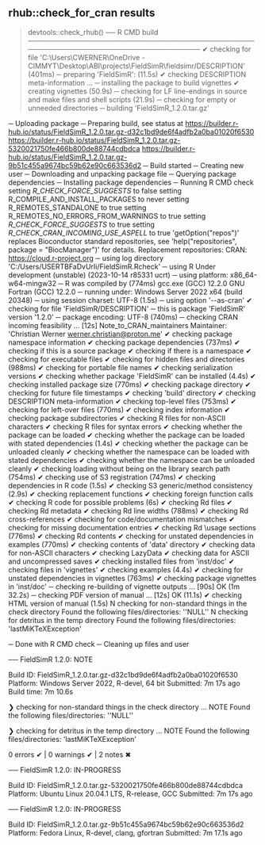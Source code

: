 ## rhub::check_for_cran results

> devtools::check_rhub() 
── R CMD build ─────────────────────────────────────────────────────────────────────────────────
✔  checking for file 'C:\Users\CWERNER\OneDrive - CIMMYT\Desktop\ABI\projects\FieldSimR\fieldsimr/DESCRIPTION' (401ms)
─  preparing 'FieldSimR': (11.5s)
✔  checking DESCRIPTION meta-information ... 
─  installing the package to build vignettes
✔  creating vignettes (50.9s)
─  checking for LF line-endings in source and make files and shell scripts (21.9s)
─  checking for empty or unneeded directories
─  building 'FieldSimR_1.2.0.tar.gz'
   
─  Uploading package
─  Preparing build, see status at
   https://builder.r-hub.io/status/FieldSimR_1.2.0.tar.gz-d32c1bd9de6f4adfb2a0ba01020f6530
   https://builder.r-hub.io/status/FieldSimR_1.2.0.tar.gz-5320021750fe466b800de88744cdbdca
   https://builder.r-hub.io/status/FieldSimR_1.2.0.tar.gz-9b51c455a9674bc59b62e90c663536d2
─  Build started
─  Creating new user
─  Downloading and unpacking package file
─  Querying package dependencies
─  Installing package dependencies
─  Running R CMD check
   setting _R_CHECK_FORCE_SUGGESTS_ to false
   setting R_COMPILE_AND_INSTALL_PACKAGES to never
   setting R_REMOTES_STANDALONE to true
   setting R_REMOTES_NO_ERRORS_FROM_WARNINGS to true
   setting _R_CHECK_FORCE_SUGGESTS_ to true
   setting _R_CHECK_CRAN_INCOMING_USE_ASPELL_ to true
   'getOption("repos")' replaces Bioconductor standard repositories, see
   'help("repositories", package = "BiocManager")' for details.
   Replacement repositories:
       CRAN: https://cloud.r-project.org
─  using log directory 'C:/Users/USERTBFaDvUrIi/FieldSimR.Rcheck'
─  using R Under development (unstable) (2023-10-14 r85331 ucrt)
─  using platform: x86_64-w64-mingw32
─  R was compiled by (774ms)
       gcc.exe (GCC) 12.2.0
       GNU Fortran (GCC) 12.2.0
─  running under: Windows Server 2022 x64 (build 20348)
─  using session charset: UTF-8 (1.5s)
─  using option '--as-cran'
✔  checking for file 'FieldSimR/DESCRIPTION'
─  this is package 'FieldSimR' version '1.2.0'
─  package encoding: UTF-8 (740ms)
─  checking CRAN incoming feasibility ... [12s] Note_to_CRAN_maintainers
   Maintainer: 'Christian Werner <werner.christian@proton.me>'
✔  checking package namespace information
✔  checking package dependencies (737ms)
✔  checking if this is a source package
✔  checking if there is a namespace
✔  checking for executable files
✔  checking for hidden files and directories (988ms)
✔  checking for portable file names
✔  checking serialization versions
✔  checking whether package 'FieldSimR' can be installed (4.4s)
✔  checking installed package size (770ms)
✔  checking package directory
✔  checking for future file timestamps
✔  checking 'build' directory
✔  checking DESCRIPTION meta-information
✔  checking top-level files (753ms)
✔  checking for left-over files (770ms)
✔  checking index information
✔  checking package subdirectories
✔  checking R files for non-ASCII characters
✔  checking R files for syntax errors
✔  checking whether the package can be loaded
✔  checking whether the package can be loaded with stated dependencies (1.4s)
✔  checking whether the package can be unloaded cleanly
✔  checking whether the namespace can be loaded with stated dependencies
✔  checking whether the namespace can be unloaded cleanly
✔  checking loading without being on the library search path (754ms)
✔  checking use of S3 registration (747ms)
✔  checking dependencies in R code (1.5s)
✔  checking S3 generic/method consistency (2.9s)
✔  checking replacement functions
✔  checking foreign function calls
✔  checking R code for possible problems (6s)
✔  checking Rd files
✔  checking Rd metadata
✔  checking Rd line widths (788ms)
✔  checking Rd cross-references
✔  checking for code/documentation mismatches
✔  checking for missing documentation entries
✔  checking Rd \usage sections (776ms)
✔  checking Rd contents
✔  checking for unstated dependencies in examples (770ms)
✔  checking contents of 'data' directory
✔  checking data for non-ASCII characters
✔  checking LazyData
✔  checking data for ASCII and uncompressed saves
✔  checking installed files from 'inst/doc'
✔  checking files in 'vignettes'
✔  checking examples (4.4s)
✔  checking for unstated dependencies in vignettes (763ms)
✔  checking package vignettes in 'inst/doc'
─  checking re-building of vignette outputs ... [90s] OK (1m 32.2s)
─  checking PDF version of manual ... [12s] OK (11.1s)
✔  checking HTML version of manual (1.5s)
N  checking for non-standard things in the check directory
   Found the following files/directories:
     ''NULL''
N  checking for detritus in the temp directory
   Found the following files/directories:
     'lastMiKTeXException'
   
─  Done with R CMD check
─  Cleaning up files and user
    

── FieldSimR 1.2.0: NOTE

  Build ID:   FieldSimR_1.2.0.tar.gz-d32c1bd9de6f4adfb2a0ba01020f6530
  Platform:   Windows Server 2022, R-devel, 64 bit
  Submitted:  7m 17s ago
  Build time: 7m 10.6s

❯ checking for non-standard things in the check directory ... NOTE
  Found the following files/directories:
    ''NULL''

❯ checking for detritus in the temp directory ... NOTE
  Found the following files/directories:
    'lastMiKTeXException'

0 errors ✔ | 0 warnings ✔ | 2 notes ✖

── FieldSimR 1.2.0: IN-PROGRESS

  Build ID:   FieldSimR_1.2.0.tar.gz-5320021750fe466b800de88744cdbdca
  Platform:   Ubuntu Linux 20.04.1 LTS, R-release, GCC
  Submitted:  7m 17s ago


── FieldSimR 1.2.0: IN-PROGRESS

  Build ID:   FieldSimR_1.2.0.tar.gz-9b51c455a9674bc59b62e90c663536d2
  Platform:   Fedora Linux, R-devel, clang, gfortran
  Submitted:  7m 17.1s ago
